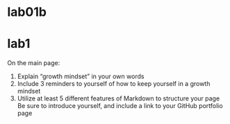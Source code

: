 # lab01b

# lab1
On the main page:
1. Explain “growth mindset” in your own words
2. Include 3 reminders to yourself of how to keep yourself in a growth mindset
3. Utilize at least 5 different features of Markdown to structure your page
Be sure to introduce yourself, and include a link to your GitHub portfolio page
